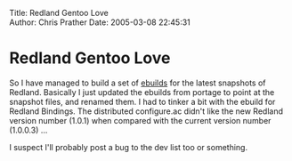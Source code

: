 Title: Redland Gentoo Love  
Author: Chris Prather
Date: 2005-03-08 22:45:31

# Redland Gentoo Love
So I have managed to build a set of <a href="http://chris.prather.org/projects/redland-snapshot.tar.gz">ebuilds</a> for the latest snapshots of Redland. Basically I just updated the ebuilds from portage to point at the snapshot files, and renamed them. I had to tinker a bit with the ebuild for Redland Bindings. The distributed configure.ac didn't like the new Redland version number (1.0.1) when compared with the current version number (1.0.0.3) ...

I suspect I'll probably post a bug to the dev list too or something.
